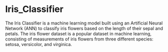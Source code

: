# Iris_Classifier
The Iris Classifier is a machine learning model built using an Artificial Neural Network (ANN) to classify iris flowers based on the length of their sepal and petals. The iris flower dataset is a popular dataset in machine learning, consisting of measurements of iris flowers from three different species: setosa, versicolor, and virginica.
